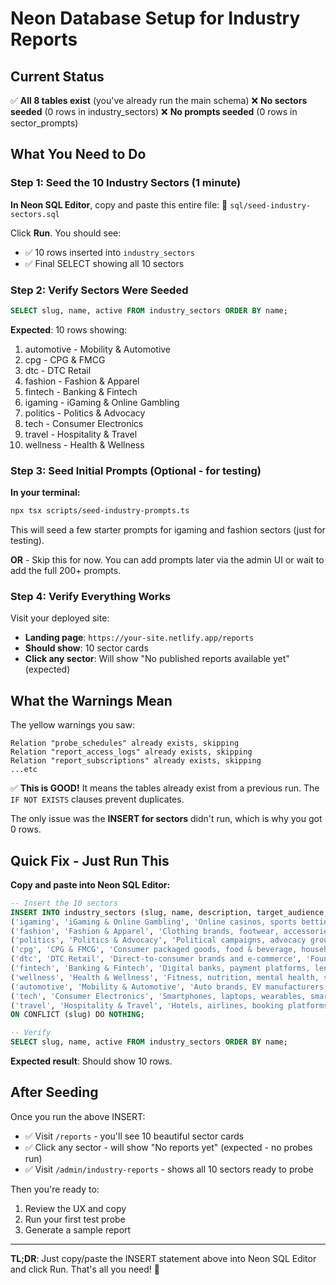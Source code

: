 # Neon Database Setup for Industry Reports

## Current Status

✅ **All 8 tables exist** (you've already run the main schema)
❌ **No sectors seeded** (0 rows in industry_sectors)
❌ **No prompts seeded** (0 rows in sector_prompts)

## What You Need to Do

### Step 1: Seed the 10 Industry Sectors (1 minute)

**In Neon SQL Editor**, copy and paste this entire file:
📄 `sql/seed-industry-sectors.sql`

Click **Run**. You should see:
- ✅ 10 rows inserted into `industry_sectors`
- ✅ Final SELECT showing all 10 sectors

### Step 2: Verify Sectors Were Seeded

```sql
SELECT slug, name, active FROM industry_sectors ORDER BY name;
```

**Expected**: 10 rows showing:
1. automotive - Mobility & Automotive
2. cpg - CPG & FMCG
3. dtc - DTC Retail
4. fashion - Fashion & Apparel
5. fintech - Banking & Fintech
6. igaming - iGaming & Online Gambling
7. politics - Politics & Advocacy
8. tech - Consumer Electronics
9. travel - Hospitality & Travel
10. wellness - Health & Wellness

### Step 3: Seed Initial Prompts (Optional - for testing)

**In your terminal:**

```bash
npx tsx scripts/seed-industry-prompts.ts
```

This will seed a few starter prompts for igaming and fashion sectors (just for testing).

**OR** - Skip this for now. You can add prompts later via the admin UI or wait to add the full 200+ prompts.

### Step 4: Verify Everything Works

Visit your deployed site:
- **Landing page**: `https://your-site.netlify.app/reports`
- **Should show**: 10 sector cards
- **Click any sector**: Will show "No published reports available yet" (expected)

## What the Warnings Mean

The yellow warnings you saw:
```
Relation "probe_schedules" already exists, skipping
Relation "report_access_logs" already exists, skipping
Relation "report_subscriptions" already exists, skipping
...etc
```

✅ **This is GOOD!** It means the tables already exist from a previous run. The `IF NOT EXISTS` clauses prevent duplicates.

The only issue was the **INSERT for sectors** didn't run, which is why you got 0 rows.

## Quick Fix - Just Run This

**Copy and paste into Neon SQL Editor:**

```sql
-- Insert the 10 sectors
INSERT INTO industry_sectors (slug, name, description, target_audience, active) VALUES
('igaming', 'iGaming & Online Gambling', 'Online casinos, sports betting, poker, and gaming platforms', 'Casino Operators, Platform Managers', true),
('fashion', 'Fashion & Apparel', 'Clothing brands, footwear, accessories, and fashion retail', 'Brand Managers, CMOs, Retail Executives', true),
('politics', 'Politics & Advocacy', 'Political campaigns, advocacy groups, think tanks, and policy organizations', 'Campaign Managers, Communications Directors', true),
('cpg', 'CPG & FMCG', 'Consumer packaged goods, food & beverage, household products', 'Brand Managers, Marketing VPs', true),
('dtc', 'DTC Retail', 'Direct-to-consumer brands and e-commerce', 'Founders, Growth Leads, CMOs', true),
('fintech', 'Banking & Fintech', 'Digital banks, payment platforms, lending, investing apps', 'Product Managers, Marketing Heads', true),
('wellness', 'Health & Wellness', 'Fitness, nutrition, mental health, supplements, wellness apps', 'Brand Managers, Growth Marketers', true),
('automotive', 'Mobility & Automotive', 'Auto brands, EV manufacturers, ride-sharing, micro-mobility', 'Marketing Directors, Brand Strategists', true),
('tech', 'Consumer Electronics', 'Smartphones, laptops, wearables, smart home devices', 'Product Marketing, Brand Managers', true),
('travel', 'Hospitality & Travel', 'Hotels, airlines, booking platforms, travel experiences', 'Marketing Executives, Revenue Managers', true)
ON CONFLICT (slug) DO NOTHING;

-- Verify
SELECT slug, name, active FROM industry_sectors ORDER BY name;
```

**Expected result**: Should show 10 rows.

## After Seeding

Once you run the above INSERT:
- ✅ Visit `/reports` - you'll see 10 beautiful sector cards
- ✅ Click any sector - will show "No reports yet" (expected - no probes run)
- ✅ Visit `/admin/industry-reports` - shows all 10 sectors ready to probe

Then you're ready to:
1. Review the UX and copy
2. Run your first test probe
3. Generate a sample report

---

**TL;DR**: Just copy/paste the INSERT statement above into Neon SQL Editor and click Run. That's all you need! 🚀

